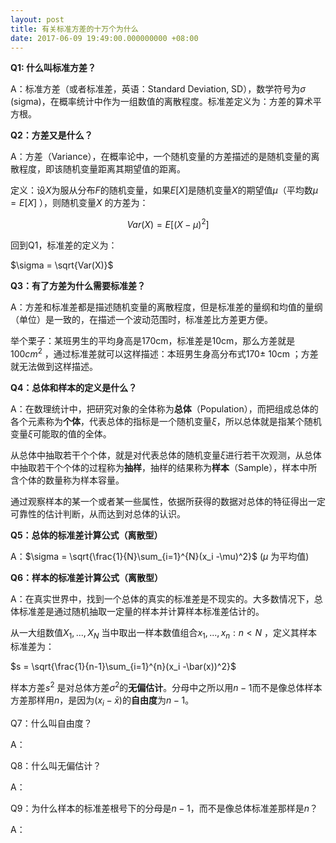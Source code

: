 ```yaml
---
layout: post
title: 有关标准方差的十万个为什么
date: 2017-06-09 19:49:00.000000000 +08:00
---
```



**Q1: 什么叫标准方差？**

A：标准方差（或者标准差，英语：Standard Deviation, SD），数学符号为$\sigma$ (sigma)，在概率统计中作为一组数值的离散程度。标准差定义为：方差的算术平方根。

**Q2：方差又是什么？**

A：方差（Variance），在概率论中，一个随机变量的方差描述的是随机变量的离散程度，即该随机变量距离其期望值的距离。

定义：设$X$为服从分布$F$的随机变量，如果$E[X]$是随机变量$X$的期望值$\mu$（平均数$\mu = E[X]$ ），则随机变量$X$ 的方差为：

$$Var(X) = E[(X-\mu)^2]$$ 

回到Q1，标准差的定义为：

$\sigma = \sqrt{Var(X)}$ 

**Q3：有了方差为什么需要标准差？**

A：方差和标准差都是描述随机变量的离散程度，但是标准差的量纲和均值的量纲（单位）是一致的，在描述一个波动范围时，标准差比方差更方便。

举个栗子：某班男生的平均身高是170cm，标准差是10cm，那么方差就是100$cm^{2}$ ，通过标准差就可以这样描述：本班男生身高分布式170$\pm$ 10cm ；方差就无法做到这样描述。

**Q4：总体和样本的定义是什么？**

A：在数理统计中，把研究对象的全体称为**总体**（Population），而把组成总体的各个元素称为**个体**，代表总体的指标是一个随机变量$\xi$，所以总体就是指某个随机变量$\xi$可能取的值的全体。

从总体中抽取若干个个体，就是对代表总体的随机变量$\xi$进行若干次观测，从总体中抽取若干个个体的过程称为**抽样**，抽样的结果称为**样本**（Sample），样本中所含个体的数量称为样本容量。

通过观察样本的某一个或者某一些属性，依据所获得的数据对总体的特征得出一定可靠性的估计判断，从而达到对总体的认识。

**Q5：总体的标准差计算公式（离散型）**

A：$\sigma = \sqrt{\frac{1}{N}\sum_{i=1}^{N}(x_i -\mu)^2}$   ($\mu$ 为平均值)

**Q6：样本的标准差计算公式（离散型）**

A：在真实世界中，找到一个总体的真实的标准差是不现实的。大多数情况下，总体标准差是通过随机抽取一定量的样本并计算样本标准差估计的。

从一大组数值$X_1,...,X_N$ 当中取出一样本数值组合$x_1,...,x_n : n < N$ ，定义其样本标准差为：

$s = \sqrt{\frac{1}{n-1}\sum_{i=1}^{n}(x_i -\bar(x))^2}$ 

样本方差$s^2$ 是对总体方差$\sigma^2$的**无偏估计**。分母中之所以用$n-1$而不是像总体样本方差那样用$n$，是因为$(x_i -\bar x)$的**自由度**为$n-1$。

Q7：什么叫自由度？

A：

Q8：什么叫无偏估计？

A：

Q9：为什么样本的标准差根号下的分母是$n-1$，而不是像总体标准差那样是$n$？

A：
